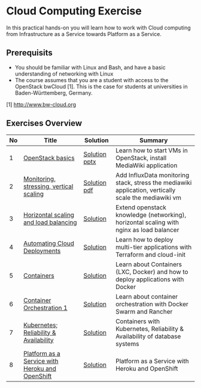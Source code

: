 # Cloud Computing Exercise

In this practical hands-on you will learn how to work with Cloud computing from Infrastructure as a Service towards Platform as a Service.

## Prerequisits

 * You should be familiar with Linux and Bash, and have a basic understanding of networking with Linux
 * The course assumes that you are a student with access to the OpenStack bwCloud [1]. This is the case for students at universities in Baden-Württemberg, Germany.

[1] http://www.bw-cloud.org

## Exercises Overview

| No | Title | Solution | Summary |
|---|---|---|---|
| 1  | [OpenStack basics](ex-1/README.md)				| [Solution pptx](ex-1/solution.pptx)	| Learn how to start VMs in OpenStack, install MediaWiki application  |
| 2  | [Monitoring, stressing, vertical scaling](ex-2/README.md)	| [Solution pdf](ex-2/solution.pdf)	| Add InfluxData monitoring stack, stress the mediawiki application, vertically scale the mediawiki vm  |
| 3  | [Horizontal scaling and load balancing](ex-3/README.md)		| [Solution](ex-3/solution.md)		| Extend openstack knowledge (networking), horizontal scaling with nginx as load balancer |
| 4  | [Automating Cloud Deployments](ex-4/README.md)			| [Solution](ex-4/solution.md)		| Learn how to deploy multi-tier applications with Terraform and cloud-init |
| 5  | [Containers](ex-5/README.md)					| [Solution](ex-5/solution.md)		| Learn about Containers (LXC, Docker) and how to deploy applications with Docker |
| 6  | [Container Orchestration 1](ex-6/README.md)			| [Solution](ex-6/solution.md)		| Learn about container orchestration with Docker Swarm and Rancher |
| 7  | [Kubernetes; Reliability & Availability](ex-7/README.md)			| [Solution](ex-7/solution.md)		| Containers with Kubernetes, Reliability & Availability of database systems |
| 8  | [Platform as a Service with Heroku and OpenShift](ex-8/README.md)						| [Solution](ex-8/solution.md)		| Platform as a Service with Heroku and OpenShift |
